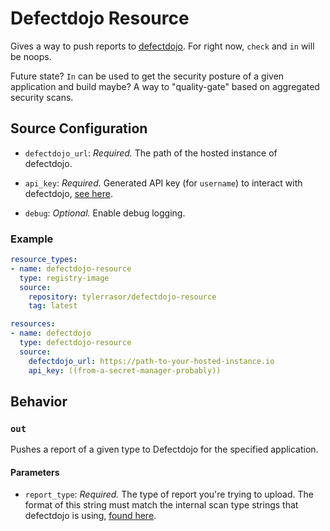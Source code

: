 # Defectdojo Resource

Gives a way to push reports to [defectdojo](https://github.com/DefectDojo/django-DefectDojo).  For right now, `check` and `in` will be noops.

Future state?  `In` can be used to get the security posture of a given application and build maybe?  A way to "quality-gate" based on aggregated security scans.

## Source Configuration

* `defectdojo_url`: *Required.* The path of the hosted instance of defectdojo.

* `api_key`: *Required.* Generated API key (for `username`) to interact with defectdojo, [see here](https://defectdojo.readthedocs.io/en/latest/api-v2-docs.html).

* `debug`: *Optional.* Enable debug logging.

### Example

``` yaml
resource_types:
- name: defectdojo-resource
  type: registry-image
  source:
    repository: tylerrasor/defectdojo-resource
    tag: latest

resources:
- name: defectdojo
  type: defectdojo-resource
  source:
    defectdojo_url: https://path-to-your-hosted-instance.io
    api_key: ((from-a-secret-manager-probably))
```

## Behavior

### `out`

Pushes a report of a given type to Defectdojo for the specified application.

#### Parameters

* `report_type`: *Required.* The type of report you're trying to upload.  The format of this string must match the internal scan type strings that defectdojo is using, [found here](https://github.com/DefectDojo/django-DefectDojo/blob/b08723ded1491d82910e51810de27963ee6ccca2/dojo/tools/factory.py).
